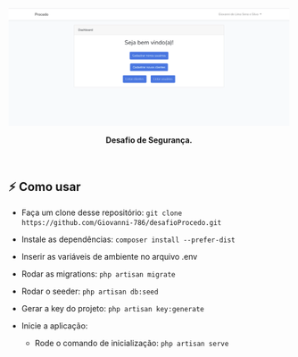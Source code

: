<p align="center">
  <img src=".github/login.png" alt="to-do" />
</p>

<p align="center">
  <b>Desafio de Segurança.</b>
</p>

<br />


## :zap: Como usar

- Faça um clone desse repositório: 
`git clone https://github.com/Giovanni-786/desafioProcedo.git`

- Instale as dependências: `composer install --prefer-dist`
- Inserir as variáveis de ambiente no arquivo .env
- Rodar as migrations: `php artisan migrate`
- Rodar o seeder: `php artisan db:seed`
- Gerar a key do projeto: `php artisan key:generate`
- Inicie a aplicação:
    - Rode o comando de inicialização: `php artisan serve`

